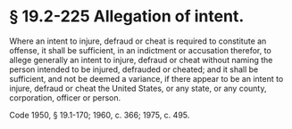 # § 19.2-225 Allegation of intent.

<p>Where an intent to injure, defraud or cheat is required to constitute an offense, it shall be sufficient, in an indictment or accusation therefor, to allege generally an intent to injure, defraud or cheat without naming the person intended to be injured, defrauded or cheated; and it shall be sufficient, and not be deemed a variance, if there appear to be an intent to injure, defraud or cheat the United States, or any state, or any county, corporation, officer or person.</p><p>Code 1950, § 19.1-170; 1960, c. 366; 1975, c. 495.</p>